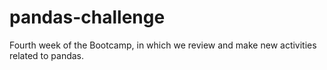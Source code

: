 # pandas-challenge
Fourth week of the Bootcamp, in which we review and make new activities related to pandas.

